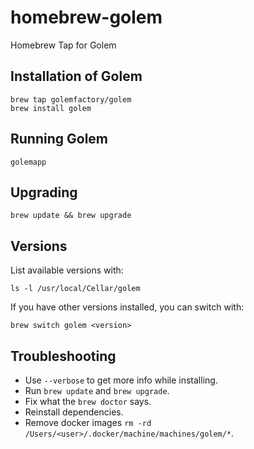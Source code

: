 homebrew-golem
=================

Homebrew Tap for Golem

## Installation of Golem
```
brew tap golemfactory/golem
brew install golem
```


## Running Golem
`golemapp`


## Upgrading
```
brew update && brew upgrade
```


## Versions
List available versions with:
```
ls -l /usr/local/Cellar/golem
```

If you have other versions installed, you can switch with:
```
brew switch golem <version>
```


## Troubleshooting

* Use `--verbose` to get more info while installing.
* Run `brew update` and `brew upgrade`.
* Fix what the `brew doctor` says.
* Reinstall dependencies.
* Remove docker images `rm -rd /Users/<user>/.docker/machine/machines/golem/*`.
